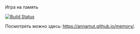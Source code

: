 Игра на память

[![Build Status](https://travis-ci.org/AnnaMut/memory.svg?branch=master)](https://travis-ci.org/AnnaMut/memory.svg?branch=master) 


Посмотреть можно здесь:  https://annamut.github.io/memory/.
